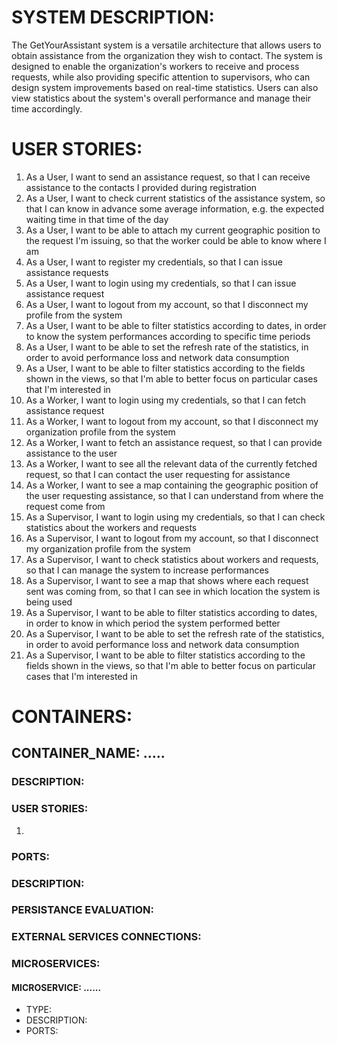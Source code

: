# SYSTEM DESCRIPTION:

The GetYourAssistant system is a versatile architecture that allows users to obtain assistance from the organization they wish to contact.
The system is designed to enable the organization's workers to receive and process requests, while also providing specific attention to supervisors, who can design system improvements based on real-time statistics.
Users can also view statistics about the system's overall performance and manage their time accordingly.

# USER STORIES:

1. As a User, I want to send an assistance request, so that I can receive assistance to the contacts I provided during registration
2. As a User, I want to check current statistics of the assistance system, so that I can know in advance some average information, e.g. the expected waiting time in that time of the day
3. As a User, I want to be able to attach my current geographic position to the request I'm issuing, so that the worker could be able to know where I am
4. As a User, I want to register my credentials, so that I can issue assistance requests
5. As a User, I want to login using my credentials, so that I can issue assistance request
6. As a User, I want to logout from my account, so that I disconnect my profile from the system
7. As a User, I want to be able to filter statistics according to dates, in order to know the system performances according to specific time periods
8. As a User, I want to be able to set the refresh rate of the statistics, in order to avoid performance loss and network data consumption
9. As a User, I want to be able to filter statistics according to the fields shown in the views, so that I'm able to better focus on particular cases that I'm interested in
10. As a Worker, I want to login using my credentials, so that I can fetch assistance request
11. As a Worker, I want to logout from my account, so that I disconnect my organization profile from the system
12. As a Worker, I want to fetch an assistance request, so that I can provide assistance to the user
13. As a Worker, I want to see all the relevant data of the currently fetched request, so that I can contact the user requesting for assistance
14. As a Worker, I want to see a map containing the geographic position of the user requesting assistance, so that I can understand from where the request come from
15. As a Supervisor, I want to login using my credentials, so that I can check statistics about the workers and requests
16. As a Supervisor, I want to logout from my account, so that I disconnect my organization profile from the system
17. As a Supervisor, I want to check statistics about workers and requests, so that I can manage the system to increase performances
18. As a Supervisor, I want to see a map that shows where each request sent was coming from, so that I can see in which location the system is being used
19. As a Supervisor, I want to be able to filter statistics according to dates, in order to know in which period the system performed better
20. As a Supervisor, I want to be able to set the refresh rate of the statistics, in order to avoid performance loss and network data consumption
21. As a Supervisor, I want to be able to filter statistics according to the fields shown in the views, so that I'm able to better focus on particular cases that I'm interested in


# CONTAINERS:

## CONTAINER_NAME: .....

### DESCRIPTION: 


### USER STORIES:
1) 


### PORTS: 


### DESCRIPTION:


### PERSISTANCE EVALUATION:


### EXTERNAL SERVICES CONNECTIONS:


### MICROSERVICES:

#### MICROSERVICE: ......
- TYPE: 
- DESCRIPTION: 
- PORTS: 


